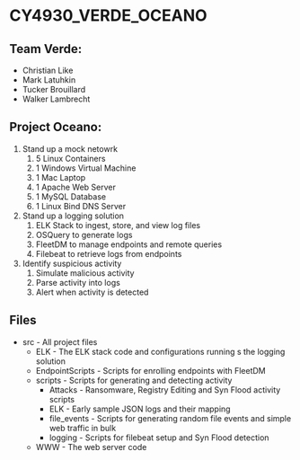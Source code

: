 # CY4930_VERDE_OCEANO
## Team Verde:
- Christian Like
- Mark Latuhkin
- Tucker Brouillard
- Walker Lambrecht
## Project Oceano:
1. Stand up a mock netowrk
    1. 5 Linux Containers
    2. 1 Windows Virtual Machine
    3. 1 Mac Laptop
    4. 1 Apache Web Server
    5. 1 MySQL Database
    6. 1 Linux Bind DNS Server
2. Stand up a logging solution
    1. ELK Stack to ingest, store, and view log files
    2. OSQuery to generate logs
    3. FleetDM to manage endpoints and remote queries
    4. Filebeat to retrieve logs from endpoints
3. Identify suspicious activity
    1. Simulate malicious activity
    2. Parse activity into logs
    3. Alert when activity is detected
## Files
- src - All project files
    - ELK - The ELK stack code and configurations running s the logging solution
    - EndpointScripts - Scripts for enrolling endpoints with FleetDM
    - scripts - Scripts for generating and detecting activity
        - Attacks - Ransomware, Registry Editing and Syn Flood activity scripts
        - ELK - Early sample JSON logs and their mapping
        - file_events - Scripts for generating random file events and simple web traffic in bulk
        - logging - Scripts for filebeat setup and Syn Flood detection
     - WWW - The web server code
